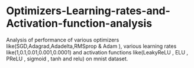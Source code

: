 # Optimizers-Learning-rates-and-Activation-function-analysis
Analysis of performance of various optimizers like(SGD,Adagrad,Adadelta,RMSprop &amp; Adam ), various learning rates like(1,0.1,0.01,0.001,0.0001) and activation functions like(LeakyReLU , ELU , PReLU , sigmoid , tanh and relu) on mnist dataset.
